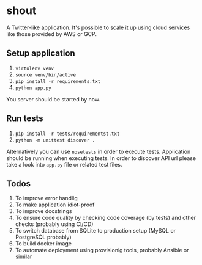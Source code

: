 # shout

A Twitter-like application. It's possible to scale it up using cloud services like those provided by AWS or GCP.

## Setup application

1. ``virtulenv venv``
2. ``source venv/bin/active``
3. ``pip install -r requirements.txt``
4. ``python app.py``

You server should be started by now.

## Run tests

1. ``pip install -r tests/requirementst.txt``
2. ``python -m unittest discover .``

Alternatively you can use `nosetests` in order to execute tests.
Application should be running when executing tests.
In order to discover API url please take a look into `app.py` file or related test files.

## Todos

1. To improve error handlig
2. To make application idiot-proof
3. To improve docstrings
4. To ensure code quality by checking code coverage (by tests) and other checks (probably using CI/CD)
5. To switch database from SQLite to production setup (MySQL or PostgreSQL probably)
6. To build docker image
7. To automate deployment using provisionig tools, probably Ansible or similar
